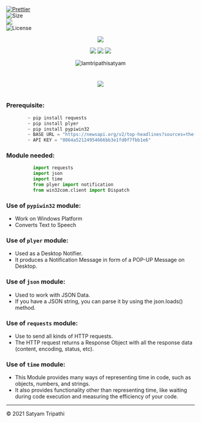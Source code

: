 [![Prettier](https://img.shields.io/badge/Code%20Style-Prettier-red.svg)](https://github.com/prettier/prettier)</br>
![Size](https://img.shields.io/github/repo-size/Iamtripathisatyam/Daily_News_Notification?color=red&label=Repo%20Size%20)</br>
![](https://img.shields.io/tokei/lines/github/Iamtripathisatyam/Daily_News_Notification?color=red&label=Lines%20of%20Code)</br>
![License](https://img.shields.io/badge/License-MIT-red.svg)</br>

<p align="center">
<img src="https://cutt.ly/zblvvyG" />
</p>

<p align="center">
<img src="https://forthebadge.com/images/badges/for-you.svg" />
<img src="http://ForTheBadge.com/images/badges/made-with-python.svg" />
<img src="https://forthebadge.com/images/badges/built-by-developers.svg" />
</p>

<p align="center">
  <img src="https://profile-counter.glitch.me/{Daily_News_Notification}/count.svg" alt=Iamtripathisatyam />
</p>


# <h1 align="center"><a href="https://github.com/Iamtripathisatyam/Daily_News_Notification/blob/main/News_Reader_Notification.py"><img src="https://img.shields.io/badge/-DAILY NEWS NOTIFIER-black?logo=python&logoColor=yellow&style=flat-square"></a><h1/>
 
### Prerequisite:
```python
        ~ pip install requests
        ~ pip install plyer
        ~ pip install pypiwin32
        ~ BASE URL = "https://newsapi.org/v2/top-headlines?sources=the-times-of-india"
        ~ API KEY = "0864a52124954666bb3e1fd0f7fbb1e6"
```             

### Module needed:
```python 
          import requests
          import json
          import time
          from plyer import notification
          from win32com.client import Dispatch
```
### Use of `pypiwin32` module:
   - Work on Windows Platform
   - Converts Text to Speech
### Use of `plyer` module:
   - Used as a Desktop Notifier. 
   - It produces a Notification Message in form of a POP-UP Message on Desktop.
### Use of `json` module:
   - Used to work with JSON Data. 
   - If you have a JSON string, you can parse it by using the json.loads() method.
### Use of `requests` module:
   - Use to send all kinds of HTTP requests. 
   - The HTTP request returns a Response Object with all the response data (content, encoding, status, etc).
### Use of `time` module:
   - This Module provides many ways of representing time in code, such as objects, numbers, and strings. 
   - It also provides functionality other than representing time, like waiting during code execution and measuring the efficiency of your code.

___________________________________

<p>&copy; 2021 Satyam Tripathi</p>
